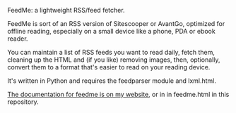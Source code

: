 FeedMe: a lightweight RSS/feed fetcher.

FeedMe is sort of an RSS version of Sitescooper or AvantGo,
optimized for offline reading, especially on a small device like a phone,
PDA or ebook reader.

You can maintain a list of RSS feeds you want to read daily,
fetch them, cleaning up the HTML and (if you like) removing images,
then, optionally, convert them to a format that's easier to read
on your reading device.

It's written in Python and requires the feedparser module and lxml.html.

[The documentation for feedme is on my website](http://shallowsky.com/software/feedme/),
or in in feedme.html in this repository.
